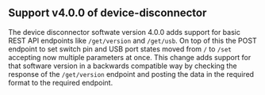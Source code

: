 ## Support v4.0.0 of device-disconnector
<!--
type: feature
scope: all
affected: all
-->

The device disconnector softwate version 4.0.0 adds support for basic REST API
endpoints like `/get/version` and `/get/usb`.
On top of this the POST endpoint to set switch pin and USB port states moved
from `/` to `/set` accepting now multiple parameters at once.
This change adds support for that software version in a backwards compatible
way by checking the response of the `/get/version` endpoint and posting the
data in the required format to the required endpoint.
